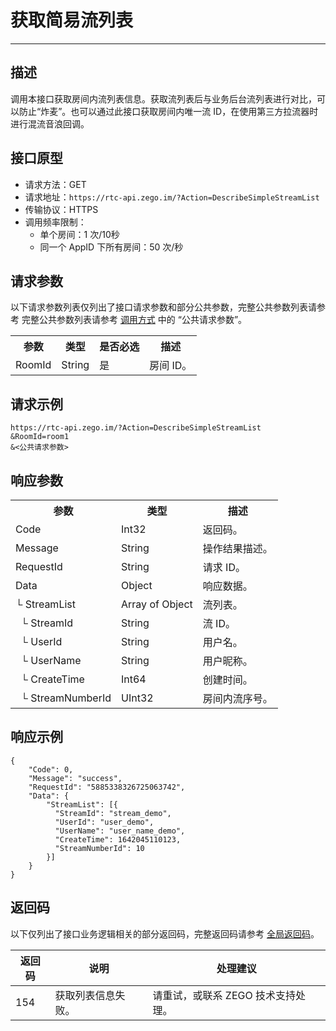# 获取简易流列表

---

## 描述

调用本接口获取房间内流列表信息。获取流列表后与业务后台流列表进行对比，可以防止“炸麦”。也可以通过此接口获取房间内唯一流 ID，在使用第三方拉流器时进行混流音浪回调。




## 接口原型

- 请求方法：GET
- 请求地址：`https://rtc-api.zego.im/?Action=DescribeSimpleStreamList`
- 传输协议：HTTPS
- 调用频率限制：
    - 单个房间：1 次/10秒
    - 同一个 AppID 下所有房间：50 次/秒



## 请求参数

以下请求参数列表仅列出了接口请求参数和部分公共参数，完整公共参数列表请参考 完整公共参数列表请参考 [调用方式](/real-time-voice-server/api-reference/accessing-server-apis#公共请求参数) 中的 “公共请求参数”。


<table>
  
  <tbody><tr>
    <th>参数</th>
    <th>类型</th>
    <th>是否必选</th>
    <th>描述</th>
  </tr>
  <tr>
    <td>RoomId</td>
    <td>String</td>
    <td>是</td>
    <td>房间 ID。</td>
  </tr>
</tbody></table>




## 请求示例

```
https://rtc-api.zego.im/?Action=DescribeSimpleStreamList
&RoomId=room1
&<公共请求参数>
```

## 响应参数


<table>
  
  <tbody><tr>
    <th>参数</th>
    <th>类型</th>
    <th>描述</th>
  </tr>
  <tr>
    <td>Code</td>
    <td>Int32</td>
    <td>返回码。</td>
  </tr>
  <tr>
    <td>Message</td>
    <td>String</td>
    <td>操作结果描述。</td>
  </tr>
  <tr>
    <td>RequestId</td>
    <td>String</td>
    <td>请求 ID。</td>
  </tr>
  <tr>
    <td>Data</td>
    <td>Object</td>
    <td>响应数据。</td>
  </tr>
  <tr>
    <td>└ StreamList</td>
    <td>Array of Object</td>
    <td>流列表。</td>
  </tr>
  <tr>
    <td>&nbsp;&nbsp;└ StreamId</td>
    <td>String</td>
    <td>流 ID。</td>
  </tr>
  <tr>
    <td>&nbsp;&nbsp;└ UserId</td>
    <td>String</td>
    <td>用户名。</td>
  </tr>
  <tr>
    <td>&nbsp;&nbsp;└ UserName</td>
    <td>String</td>
    <td>用户昵称。</td>
  </tr>
  <tr>
    <td>&nbsp;&nbsp;└ CreateTime</td>
    <td>Int64</td>
    <td>创建时间。</td>
  </tr>
  <tr>
    <td>&nbsp;&nbsp;└ StreamNumberId</td>
    <td>UInt32</td>
    <td>房间内流序号。</td>
  </tr>
</tbody></table>





## 响应示例

```
{
    "Code": 0,
    "Message": "success",
    "RequestId": "5885338326725063742",
    "Data": {
        "StreamList": [{
          "StreamId": "stream_demo",
          "UserId": "user_demo",
          "UserName": "user_name_demo",
          "CreateTime": 1642045110123,
          "StreamNumberId": 10
        }]
    }
}
```

## 返回码

以下仅列出了接口业务逻辑相关的部分返回码，完整返回码请参考 [全局返回码](https://doc-zh.zego.im/)。

|返回码|说明| 处理建议 |
|-----|----|----|
| 154 | 获取列表信息失败。 | 请重试，或联系 ZEGO 技术支持处理。|
